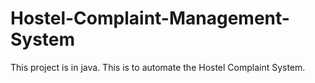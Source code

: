 # Hostel-Complaint-Management-System
This project is in java. This is to automate the Hostel Complaint System.
